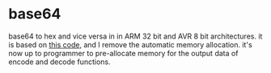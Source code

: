 # base64
base64 to hex and vice versa in in ARM 32 bit and AVR 8 bit architectures.
it is based on <a href="https://nachtimwald.com/2017/11/18/base64-encode-and-decode-in-c/">this code</a>, and I remove the automatic memory allocation. it's now up to programmer to pre-allocate memory for the output data of encode and decode functions.
